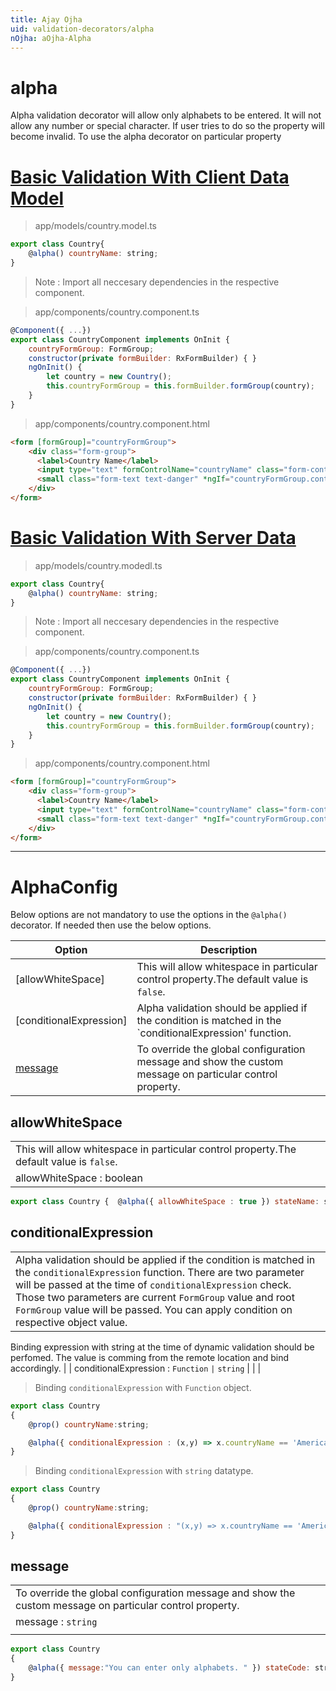 ```yaml
---
title: Ajay Ojha
uid: validation-decorators/alpha
nOjha: aOjha-Alpha
---
```

# alpha

Alpha validation decorator will allow only alphabets to be entered. It will not allow any number or special character. If user tries to do so the property will become invalid. To use the alpha decorator on particular property 
# [Basic Validation With Client Data Model](#tab/basic-validation-with-client-data-model)
> app/models/country.model.ts
```js
export class Country{
    @alpha() countryName: string;
}
```
> Note : Import all neccesary dependencies in the respective component. 

> app/components/country.component.ts
```js
@Component({ ...})
export class CountryComponent implements OnInit {
    countryFormGroup: FormGroup;
    constructor(private formBuilder: RxFormBuilder) { }
    ngOnInit() {
        let country = new Country();
        this.countryFormGroup = this.formBuilder.formGroup(country);
    }
}
```
> app/components/country.component.html
```html
<form [formGroup]="countryFormGroup">
    <div class="form-group">
      <label>Country Name</label>
      <input type="text" formControlName="countryName" class="form-control"  />
      <small class="form-text text-danger" *ngIf="countryFormGroup.controls.userName.errors">{{countryFormGroup.controls.countryName.errors.alpha.message}}</small>
    </div>
</form>
```
# [Basic Validation With Server Data](#tab/basic-validation-with-server-data)
> app/models/country.modedl.ts
```js
export class Country{
    @alpha() countryName: string;
}
```
> Note : Import all neccesary dependencies in the respective component. 

> app/components/country.component.ts
```js
@Component({ ...})
export class CountryComponent implements OnInit {
    countryFormGroup: FormGroup;
    constructor(private formBuilder: RxFormBuilder) { }
    ngOnInit() {
        let country = new Country();
        this.countryFormGroup = this.formBuilder.formGroup(country);
    }
}
```
> app/components/country.component.html
```html
<form [formGroup]="countryFormGroup">
    <div class="form-group">
      <label>Country Name</label>
      <input type="text" formControlName="countryName" class="form-control"  />
      <small class="form-text text-danger" *ngIf="countryFormGroup.controls.userName.errors">{{countryFormGroup.controls.countryName.errors.alpha.message}}</small>
    </div>
</form>
```
---
# AlphaConfig 
Below options are not mandatory to use the options in the `@alpha()` decorator. If needed then use the below options.

|Option | Description |
|--- | ---- |
|[allowWhiteSpace] | This will allow whitespace in particular control property.The default value is `false`. |
|[conditionalExpression] | Alpha validation should be applied if the condition is matched in the `conditionalExpression' function.  |
|[message](#message) | To override the global configuration message and show the custom message on particular control property. |

## allowWhiteSpace
| |
|--- |
| This will allow whitespace in particular control property.The default value is `false`. |
| allowWhiteSpace : boolean |
```js 
export class Country {  @alpha({ allowWhiteSpace : true }) stateName: string; }
```

## conditionalExpression
| |
|--- |
| Alpha validation should be applied if the condition is matched in the `conditionalExpression` function. There are two parameter will be passed at the time of `conditionalExpression` check. Those two parameters are current `FormGroup` value and root `FormGroup` value will be passed. You can apply condition on respective object value.
Binding expression with string at the time of dynamic validation should be perfomed. The value is comming from the remote location and bind accordingly.
 |
| conditionalExpression : `Function` `|` `string` |
| |
> Binding `conditionalExpression` with `Function` object.

```js
export class Country 
{  
    @prop() countryName:string;

    @alpha({ conditionalExpression : (x,y) => x.countryName == 'America' }) stateName: string; 
}
```

> Binding `conditionalExpression` with `string` datatype.

```js
export class Country 
{  
    @prop() countryName:string;

    @alpha({ conditionalExpression : "(x,y) => x.countryName == 'America'" }) stateName: string; 
}
```

## message
| |
|--- |
| To override the global configuration message and show the custom message on particular control property. |
| message : `string` |
| |
```js
export class Country 
{  
    @alpha({ message:"You can enter only alphabets. " }) stateCode: string; 
}
```






